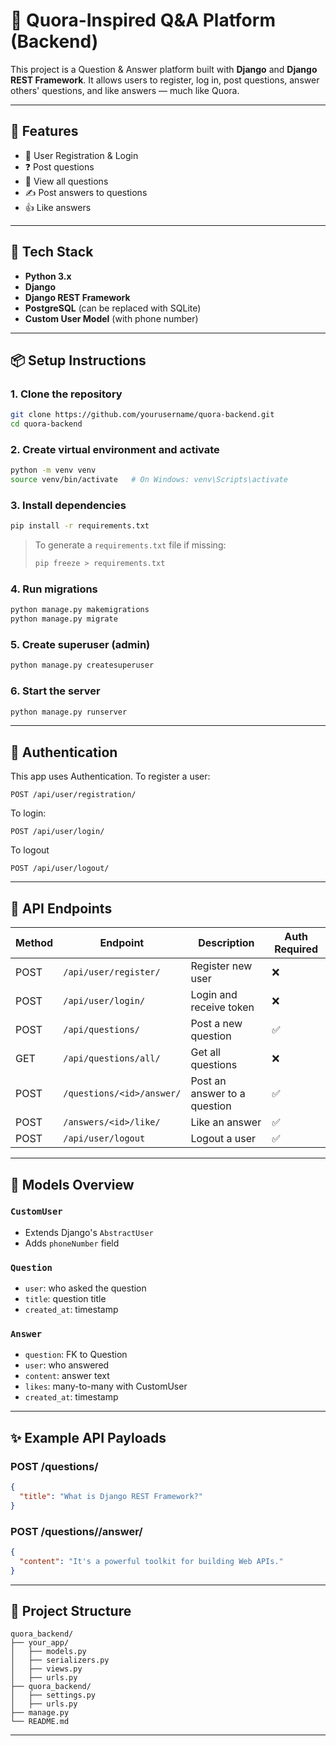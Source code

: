 
# 🧠 Quora-Inspired Q&A Platform (Backend)

This project is a Question & Answer platform built with **Django** and **Django REST Framework**. It allows users to register, log in, post questions, answer others' questions, and like answers — much like Quora.

---

## 🚀 Features

- 🔐 User Registration & Login 
- ❓ Post questions
- 👀 View all questions
- ✍️ Post answers to questions
- 👍 Like answers

---

## 🧱 Tech Stack

- **Python 3.x**
- **Django**
- **Django REST Framework**
- **PostgreSQL** (can be replaced with SQLite)
- **Custom User Model** (with phone number)

---

## 📦 Setup Instructions

### 1. Clone the repository

```bash
git clone https://github.com/yourusername/quora-backend.git
cd quora-backend
```

### 2. Create virtual environment and activate

```bash
python -m venv venv
source venv/bin/activate   # On Windows: venv\Scripts\activate
```

### 3. Install dependencies

```bash
pip install -r requirements.txt
```

> To generate a `requirements.txt` file if missing:
> ```bash
> pip freeze > requirements.txt
> ```

### 4. Run migrations

```bash
python manage.py makemigrations
python manage.py migrate
```

### 5. Create superuser (admin)

```bash
python manage.py createsuperuser
```

### 6. Start the server

```bash
python manage.py runserver
```

---

## 🔐 Authentication

This app uses Authentication. To register a user: 

```http
POST /api/user/registration/
```

To login:

```http
POST /api/user/login/
```

To logout

```http
POST /api/user/logout/
```

---

## 🧪 API Endpoints

| Method | Endpoint                          | Description                     | Auth Required |
|--------|-----------------------------------|----------------------------------|----------------|
| POST   | `/api/user/register/`             | Register new user               | ❌             |
| POST   | `/api/user/login/`                | Login and receive token         | ❌             |
| POST   | `/api/questions/`                 | Post a new question             | ✅             |
| GET    | `/api/questions/all/`             | Get all questions               | ❌             |
| POST   | `/questions/<id>/answer/`         | Post an answer to a question    | ✅             |
| POST   | `/answers/<id>/like/`             | Like an answer                  | ✅             |
| POST   | `/api/user/logout`                | Logout a user                   | ✅             | 
---

## 🔧 Models Overview

### `CustomUser`
- Extends Django's `AbstractUser`
- Adds `phoneNumber` field

### `Question`
- `user`: who asked the question
- `title`: question title
- `created_at`: timestamp

### `Answer`
- `question`: FK to Question
- `user`: who answered
- `content`: answer text
- `likes`: many-to-many with CustomUser
- `created_at`: timestamp

---

## ✨ Example API Payloads

### POST /questions/
```json
{
  "title": "What is Django REST Framework?"
}
```

### POST /questions/<id>/answer/
```json
{
  "content": "It's a powerful toolkit for building Web APIs."
}
```

---

## 📁 Project Structure

```
quora_backend/
├── your_app/
│   ├── models.py
│   ├── serializers.py
│   ├── views.py
│   ├── urls.py
├── quora_backend/
│   ├── settings.py
│   ├── urls.py
├── manage.py
└── README.md
```

---

